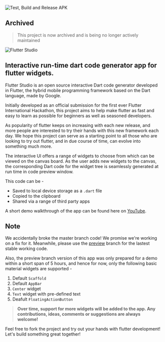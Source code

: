 ![Test, Build and Release APK](https://github.com/thebuggycoder/flutterstudio/workflows/Test,%20Build%20and%20Release%20APK/badge.svg?branch=master)

## Archived
> This project is now archived and is being no longer actively maintained


![Flutter Studio](https://github.com/siddharthpatankar/flutterstudio/blob/master/Flutter%20Studio%20Banner.png?raw=true)
## Interactive run-time dart code generator app for flutter widgets.

Flutter Studio is an open source interactive Dart code generator developed in Flutter, the hybrid mobile programming framework based on the Dart language, made by Google.

Initially developed as an official submission for the first ever Flutter International Hackathon, this project aims to help make flutter as fast and easy to learn as possible for beginners as well as seasoned developers.

As popularity of flutter keeps on increasing with each new release, and more people are interested to try their hands with this new framework each day. We hope this project can serve as a starting point to all those who are looking to try out flutter, and in due course of time, can evolve into something much more.

The interactive UI offers a range of widgets to choose from which can be viewed on the canvas board. As the user adds new widgets to the canvas, the corresponding Dart code for the widget tree is seamlessly generated at run time in code preview window.

This code can be - 
- Saved to local device storage as a `.dart` file
- Copied to the clipboard
- Shared via a range of third party apps

A short demo walkthrough of the app can be found here on [YouTube](https://youtu.be/E7GrLKWOVIY).

## Note
We accidentally broke the master branch code! We promise we're working on a fix for it. Meanwhile, please use the [preview](https://github.com/siddharthpatankar/flutterstudio/tree/preview) branch for the lastest stable working code.

Also, the preview branch version of this app was only prepared for a demo within a short span of 5 hours, and hence for now, only the following basic material widgets are supported -
1. Default `Scaffold`
2. Default `AppBar`
3. `Center` widget
4. `Text` widget with pre-defined text
5. Deafult `FloatingActionButton`

> **Over time, support for more widgets will be added to the app. Any contributions, ideas, comments or suggestions are always welcome!**

Feel free to fork the project and try out your hands with flutter development! Let's build something great together!


